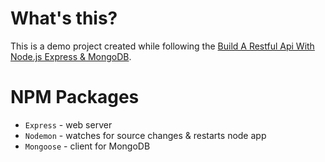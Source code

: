 # What's this?
This is a demo project created while following the [Build A Restful Api With Node.js Express & MongoDB](https://www.youtube.com/watch?v=vjf774RKrLc).

# NPM Packages
* `Express` - web server
* `Nodemon` - watches for source changes & restarts node app
* `Mongoose` - client for MongoDB